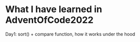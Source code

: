 # What I have learned in AdventOfCode2022

Day1: sort() + compare function, how it works under the hood
